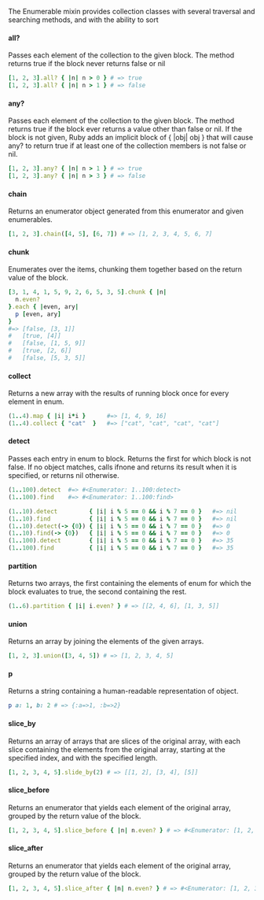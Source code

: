 The Enumerable mixin provides collection classes with several traversal and searching methods, and with the ability to sort

#### all?
Passes each element of the collection to the given block. The method returns true if the block never returns false or nil
```ruby
[1, 2, 3].all? { |n| n > 0 } # => true
[1, 2, 3].all? { |n| n > 1 } # => false
```

#### any?
Passes each element of the collection to the given block. The method returns true if the block ever returns a value other than false or nil. If the block is not given, Ruby adds an implicit block of { |obj| obj } that will cause any? to return true if at least one of the collection members is not false or nil.
```ruby
[1, 2, 3].any? { |n| n > 1 } # => true
[1, 2, 3].any? { |n| n > 3 } # => false
```

#### chain
Returns an enumerator object generated from this enumerator and given enumerables.
```ruby
[1, 2, 3].chain([4, 5], [6, 7]) # => [1, 2, 3, 4, 5, 6, 7]
```

#### chunk
Enumerates over the items, chunking them together based on the return value of the block.

```ruby
[3, 1, 4, 1, 5, 9, 2, 6, 5, 3, 5].chunk { |n|
  n.even?
}.each { |even, ary|
  p [even, ary]
}
#=> [false, [3, 1]]
#   [true, [4]]
#   [false, [1, 5, 9]]
#   [true, [2, 6]]
#   [false, [5, 3, 5]]
```

#### collect
Returns a new array with the results of running block once for every element in enum.

```ruby
(1..4).map { |i| i*i }      #=> [1, 4, 9, 16]
(1..4).collect { "cat"  }   #=> ["cat", "cat", "cat", "cat"]
```

#### detect
Passes each entry in enum to block. Returns the first for which block is not false. If no object matches, calls ifnone and returns its result when it is specified, or returns nil otherwise.
```ruby
(1..100).detect  #=> #<Enumerator: 1..100:detect>
(1..100).find    #=> #<Enumerator: 1..100:find>

(1..10).detect         { |i| i % 5 == 0 && i % 7 == 0 }   #=> nil
(1..10).find           { |i| i % 5 == 0 && i % 7 == 0 }   #=> nil
(1..10).detect(-> {0}) { |i| i % 5 == 0 && i % 7 == 0 }   #=> 0
(1..10).find(-> {0})   { |i| i % 5 == 0 && i % 7 == 0 }   #=> 0
(1..100).detect        { |i| i % 5 == 0 && i % 7 == 0 }   #=> 35
(1..100).find          { |i| i % 5 == 0 && i % 7 == 0 }   #=> 35
```

#### partition
Returns two arrays, the first containing the elements of enum for which the block evaluates to true, the second containing the rest.
```ruby
(1..6).partition { |i| i.even? } # => [[2, 4, 6], [1, 3, 5]]
```

#### union
Returns an array by joining the elements of the given arrays.
```ruby
[1, 2, 3].union([3, 4, 5]) # => [1, 2, 3, 4, 5]
```

#### p
Returns a string containing a human-readable representation of object.
```ruby
p a: 1, b: 2 # => {:a=>1, :b=>2}
```

#### slice_by
Returns an array of arrays that are slices of the original array, with each slice containing the elements from the original array, starting at the specified index, and with the specified length.
```ruby
[1, 2, 3, 4, 5].slide_by(2) # => [[1, 2], [3, 4], [5]]
```

#### slice_before
Returns an enumerator that yields each element of the original array, grouped by the return value of the block.
```ruby
[1, 2, 3, 4, 5].slice_before { |n| n.even? } # => #<Enumerator: [1, 2, 3, 4, 5]:slice_before>
```

#### slice_after
Returns an enumerator that yields each element of the original array, grouped by the return value of the block.
```ruby
[1, 2, 3, 4, 5].slice_after { |n| n.even? } # => #<Enumerator: [1, 2, 3, 4, 5]:slice_after>
```
